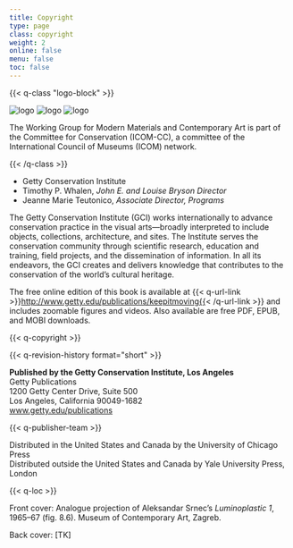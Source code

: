 ```yaml
---
title: Copyright
type: page
class: copyright
weight: 2
online: false
menu: false
toc: false
---
```


{{< q-class "logo-block" >}}

![logo](../assets/img/logo_gci.png)
![logo](../assets/img/logo_novecento.png)
![logo](../assets/img/logo_icom-cc.png)

The Working Group for Modern Materials and Contemporary Art is part of the Committee for Conservation (ICOM-CC), a committee of the International Council of Museums (ICOM) network.

{{< /q-class >}}

- Getty Conservation Institute
- Timothy P. Whalen, *John E. and Louise Bryson Director*
- Jeanne Marie Teutonico, *Associate Director, Programs*

The Getty Conservation Institute (GCI) works internationally to advance conservation practice in the visual arts—broadly  interpreted to include objects, collections, architecture, and sites. The Institute serves the conservation community through scientific research, education and training, field projects, and the dissemination of information. In all its endeavors, the GCI creates and delivers knowledge that contributes to the conservation of the world’s cultural heritage.

The free online edition of this book is available at {{< q-url-link >}}http://www.getty.edu/publications/keepitmoving{{< /q-url-link >}} and includes zoomable figures and videos. Also available are free PDF, EPUB, and MOBI downloads.

{{< q-copyright >}}

{{< q-revision-history format="short" >}}

**Published by the Getty Conservation Institute, Los Angeles**<br />
Getty Publications<br />
1200 Getty Center Drive, Suite 500<br />
Los Angeles, California 90049-1682<br />
www.getty.edu/publications

{{< q-publisher-team >}}

Distributed in the United States and Canada by the University of Chicago Press<br />
Distributed outside the United States and Canada by Yale University Press, London

{{< q-loc >}}

Front cover: Analogue projection of Aleksandar Srnec’s *Luminoplastic 1*, 1965–67 (fig. 8.6). Museum of Contemporary Art, Zagreb.

Back cover: [TK]
